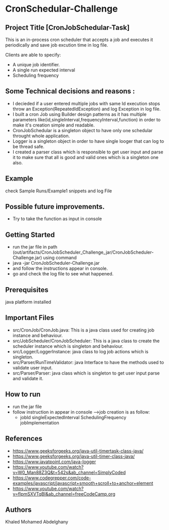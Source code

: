 # CronSchedular-Challenge
## Project Title [CronJobSchedular-Task]

This is an in-process cron scheduler that accepts a job and executes it periodically and save job excution time in log file.

Clients are able to specify:
* A unique job identifier.
* A single run expected interval
* Scheduling frequency

## Some Technical decisions and reasons :
* I decieded if a user entered multiple jobs with same Id execution stops throw an Exception(RepeatedIdException) and log Exception in log file.
* I built a cron Job using Builder design patterns as it has multiple parameters like(id,singleInterval,frequencyInterval,function) in order to make it's creation 
simple and readable.
* CronJobSchedular is a singleton object to have only one schedular throught whole application.
* Logger is a singleton object in order to have single looger that can log to be thread safe.
* I created a parser class which is responsible to get user input and parse it to make sure that all is good and valid ones which is a singleton one also.

## Example
check Sample Runs/Example1 snippets and log File

## Possible future improvements.
* Try to take the function as input in console

## Getting Started
  * run the jar file in path (out/artifacts/CronJobScheduler_Challenge_jar/CronJobScheduler-Challenge.jar) using command
  *  java -jar CronJobScheduler-Challenge.jar
  * and follow the instructions appear in console.
  * go and check the log file to see what happened.

## Prerequisites
java platform installed

## Important Files

 * src/CronJob/CronJob.java: This is a java class used for creating job instance and behaviour.
 * src/JobScheduler/CronJobScheduler: This is a java class to create the scheduler instance which is singleton and behaviour.
 * src/Logger/LoggerInstance: java class to log job actions which is singleton.
 * src/Parser/RunTimeValidator: java Interface to have the methods used to validate user input.
 * src/Parser/Parser: java class which is singleton to get user input parse and validate it.
 
## How to run
 * run the jar file
 * follow instruction in appear in console
    -->job creation is as follow:
      - jobId singleExpectedInterval SchedulingFrequency jobImplementation 

## References 
 *  https://www.geeksforgeeks.org/java-util-timertask-class-java/
 *  https://www.geeksforgeeks.org/java-util-timer-class-java/
 *  https://www.javatpoint.com/java-logger
 *  https://www.youtube.com/watch?v=W0_Man88Z3Q&t=542s&ab_channel=SimplyCoded
 *  https://www.codegrepper.com/code-examples/javascript/javascript+smooth+scroll+to+anchor+element
 * https://www.youtube.com/watch?v=flpmSXVTqBI&ab_channel=freeCodeCamp.org

## Authors
 Khaled Mohamed Abdelghany
